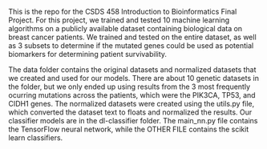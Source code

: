 This is the repo for the CSDS 458 Introduction to Bioinformatics Final Project. For this project, we trained and tested 10 machine learning algorithms on a publicly available dataset containing biological data on breast cancer patients. We trained and tested on the entire dataset, as well as 3 subsets to determine if the mutated genes could be used as potential biomarkers for determining patient survivability.
 
The data folder contains the original datasets and normalized datasets that we created and used for our models. There are about 10 genetic datasets in the folder, but we only ended up using results from the 3 most frequently ocurring mutations across the patients, which were the PIK3CA, TP53, and CIDH1 genes. The normalized datasets were created using the utils.py file, which converted the dataset text to floats and normalized the results. Our classifier models are in the dl-classifier folder. The main_nn.py file contains the TensorFlow neural network, while the OTHER FILE contains the scikit learn classifiers.


